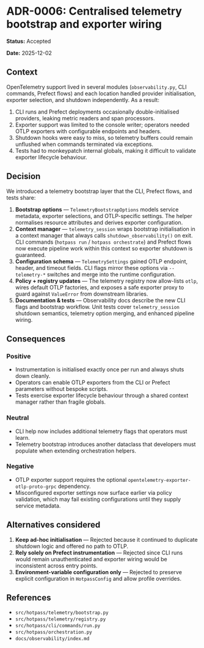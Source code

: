 # ADR-0006: Centralised telemetry bootstrap and exporter wiring

**Status:** Accepted

**Date:** 2025-12-02

## Context

OpenTelemetry support lived in several modules (`observability.py`, CLI commands, Prefect flows) and each location handled
provider initialisation, exporter selection, and shutdown independently. As a result:

1. CLI runs and Prefect deployments occasionally double-initialised providers, leaking metric readers and span processors.
2. Exporter support was limited to the console writer; operators needed OTLP exporters with configurable endpoints and headers.
3. Shutdown hooks were easy to miss, so telemetry buffers could remain unflushed when commands terminated via exceptions.
4. Tests had to monkeypatch internal globals, making it difficult to validate exporter lifecycle behaviour.

## Decision

We introduced a telemetry bootstrap layer that the CLI, Prefect flows, and tests share:

1. **Bootstrap options** — `TelemetryBootstrapOptions` models service metadata, exporter selections, and OTLP-specific settings.
   The helper normalises resource attributes and derives exporter configuration.
2. **Context manager** — `telemetry_session` wraps bootstrap initialisation in a context manager that always calls
   `shutdown_observability()` on exit. CLI commands (`hotpass run` / `hotpass orchestrate`) and Prefect flows now execute
   pipeline work within this context so exporter shutdown is guaranteed.
3. **Configuration schema** — `TelemetrySettings` gained OTLP endpoint, header, and timeout fields. CLI flags mirror these
   options via `--telemetry-*` switches and merge into the runtime configuration.
4. **Policy + registry updates** — The telemetry registry now allow-lists `otlp`, wires default OTLP factories, and exposes a
   safe exporter proxy to guard against `ValueError` from downstream libraries.
5. **Documentation & tests** — Observability docs describe the new CLI flags and bootstrap workflow. Unit tests cover
   `telemetry_session` shutdown semantics, telemetry option merging, and enhanced pipeline wiring.

## Consequences

### Positive

- Instrumentation is initialised exactly once per run and always shuts down cleanly.
- Operators can enable OTLP exporters from the CLI or Prefect parameters without bespoke scripts.
- Tests exercise exporter lifecycle behaviour through a shared context manager rather than fragile globals.

### Neutral

- CLI help now includes additional telemetry flags that operators must learn.
- Telemetry bootstrap introduces another dataclass that developers must populate when extending orchestration helpers.

### Negative

- OTLP exporter support requires the optional `opentelemetry-exporter-otlp-proto-grpc` dependency.
- Misconfigured exporter settings now surface earlier via policy validation, which may fail existing configurations until they
  supply service metadata.

## Alternatives considered

1. **Keep ad-hoc initialisation** — Rejected because it continued to duplicate shutdown logic and offered no path to OTLP.
2. **Rely solely on Prefect instrumentation** — Rejected since CLI runs would remain unauthenticated and exporter wiring would be
   inconsistent across entry points.
3. **Environment-variable configuration only** — Rejected to preserve explicit configuration in `HotpassConfig` and allow
   profile overrides.

## References

- `src/hotpass/telemetry/bootstrap.py`
- `src/hotpass/telemetry/registry.py`
- `src/hotpass/cli/commands/run.py`
- `src/hotpass/orchestration.py`
- `docs/observability/index.md`
